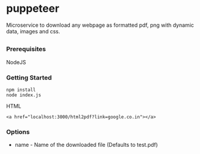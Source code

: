# puppeteer
Microservice to download any webpage as formatted pdf, png with dynamic data, images and css.

##

### Prerequisites
NodeJS

### Getting Started

```
npm install
node index.js
```
HTML
```
<a href="localhost:3000/html2pdf?link=google.co.in"></a>
```

### Options

* name - Name of the downloaded file (Defaults to test.pdf)
